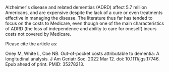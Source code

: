 Alzheimer's disease and related dementias (ADRD) affect 5.7 million Americans, and are expensive despite the lack of a cure or even treatments effective in managing the disease. The literature thus far has tended to focus on the costs to Medicare, even though one of the main characteristics of ADRD (the loss of independence and ability to care for oneself) incurs costs not covered by Medicare.

Please cite the article as:

Oney M, White L, Coe NB. Out-of-pocket costs attributable to dementia: A longitudinal analysis. J Am Geriatr Soc. 2022 Mar 12. doi: 10.1111/jgs.17746. Epub ahead of print. PMID: 35278213.
